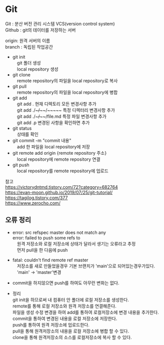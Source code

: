 # Git

Git : 분산 버전 관리 시스템 VCS(version control system)  
Github : git의 데이터를 저장하는 서버  

origin: 원격 서버의 이름   
branch : 독립된 작업공간
      
* git init  
　git 폴더 생성  
　local repository 생성 
* git clone  
　remote repository의 파일을 local repository로 복사
* git pull  
　remote repository의 파일을 local repository에 병합
* git add  
　git add . 현재 디렉토리 모든 변경사항 추가  
　git add ./~~~/~~~~/~~~~~ 특정 디렉터리 변경사항 추가  
　git add ./~~~/~~~~/file.md 특정 파일 변경사항 추가  
　git add .p 변경된 사항을 확인하면 추가  
* git status  
　상태를 확인  
* git commit -m "commit 내용"  
　add 한 파일을 local repository에 저장  
* git remote add origin {remote repository 주소}  
　local repository에 remote repository 연결
* git push  
　local repository를 remote repository에 업로드

참고  
https://victorydntmd.tistory.com/72?category=682764  
https://evan-moon.github.io/2019/07/25/git-tutorial/  
https://tagilog.tistory.com/377  
https://www.zerocho.com/  

오류 정리  
----------------------------------------------------------
* error: src refspec master does not match any  
error: failed to push some refs to  
　원격 저장소와 로컬 저장소에 상태가 달라서 생기는 오류라고 추정  
　먼저 pull을 한 다음에 push  
* fatal: couldn't find remote ref master  
　저장소를 새로 만들었을경우 기본 브랜치가 'main'으로 되어있는경우가있다.  
　'main' -> 'master'변경  
* commit을 하지않으면 push를 하여도 아무런 변화는 없다.

* 정리  
git init을 하므로써 내 컴퓨터 안 폴더에 로컬 저장소를 생성한다.  
remote를 통해 로컬 저장소와 원격 저장소를 연결해준다.  
파일을 생성 수정 변경을 하여 add를 통하여 로컬저장소에 변경 내용을 추가한다.  
commit을 통하여 변경된 내용을 로컬 저장소에 저장한다.  
push를 통하여 원격 저장소에 업로드한다.  
pull을 통해 원격저장소의 내용을 로컬 저장소에 병합 할 수 있다.   
clone을 통해 원격저장소의 소스를 로컬저장소에 복사 할 수 있다.